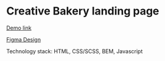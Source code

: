 # Creative Bakery landing page

[Demo link](https://katerinahradinarova.github.io/creativeBakery_landing/)

[Figma Design](https://www.figma.com/file/dY3izAm0Vspsmra4lQWQIP/Bakerlab_FE-students?node-id=11342%3A1117)


Technology stack: HTML, CSS/SCSS, BEM, Javascript
